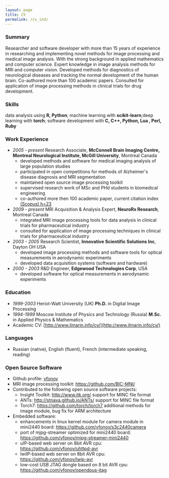```yaml
---
layout: page
title: CV
permalink: /cv_ind/
---
```

### Summary
Researcher and software developer with more than 15 years of experience in researching and implementing novel methods for image processing and medical image analysis. With the strong background in applied mathematics and computer science. 
Expert knowledge in image analysis methods for MRI and computer vision. Developed methods for diagnostics of neurological diseases and tracking the normal development of the human brain. Co-authored more than 100 academic papers. Consulted for application of image processing methods in clinical trials for drug development.

### Skills
data analysis using **R, Python**; machine learning with **scikit-learn**;deep learning with  **torch**; software development with **C, C++, Python, Lua , Perl, Ruby**

### Work Experience
* *2005 - present* Research Associate, **McConnell Brain Imaging Centre, Montreal Neurological Institute, McGill University**, Montreal Canada
   * developed methods and software for medical imaging analysis of large population studies
   * participated in open competitions for methods of Alzheimer's disease diagnosis and MRI segmentation
   * maintained open source image processing toolkit
   * supervised research work of MSc and PHd students in biomedical engineering
   * co-authored more then 100 academic paper, current citation index [(Scopus) h=23](https://www.scopus.com/authid/detail.uri?authorId=57188953412)
* *2009 - present* MRI Acquisition & Analysis Expert, **NeuroRx Research**, Montreal Canada
   * integrated MRI image processing tools for data analysis in clinical trials for pharmaceutical industry
   * consulted for application of image processing techniques in clinical trials for pharmaceutical industry
* *2003 - 2005* Research Scientist, **Innovative Scientific Solutions Inc**, Dayton OH USA
   * developed image processing methods and software tools for optical measurements in aerodynamic experiments
   * developed data acquisition systems (software and hardware)
* *2000 - 2003* R&D Engineer, **Edgewood Technologies Corp**, USA
    * developed software for optical measurements in aerodynamic experiments

### Education
* *1999-2003* Heriot-Watt University (UK) **Ph.D.** in Digital Image Processing
* *1994-1999* Moscow Institute of Physics and Technology (Russia) **M.Sc.** in Applied Physics & Mathematics
* Academic CV: [http://www.ilmarin.info/cv/](http://www.ilmarin.info/cv/)

### Languages
* Russian (native), English (fluent), French (intermediate speaking, reading)

### Open Source Software
* Github profile: [vfonov](https://github.com/vfonov/)
* MRI image processing toolkit: <https://github.com/BIC-MNI/>
* Contributed to the following open source software projects:
  * Insight Toolkit: <http://www.itk.org/> support for MINC file format
  * ANTs: <http://stnava.github.io/ANTs/> support for MINC file format
  * Torch7: <https://github.com/torch/torch7> additional methods for image module, bug fix for ARM architecture
* Embedded software:
  * enhancements in linux kernel module for camera module in mini2440 board: <https://github.com/vfonov/s3c2440camera>
  * port of mjpg-streamer optimized for mini2440 board: <https://github.com/vfonov/mjpg-streamer-mini2440>
  * uIP-based web server on 8bit AVR cpu: <https://github.com/vfonov/uhttpd-avr>
  * lwiIP-based web server on 8bit AVR cpu: <https://github.com/vfonov/lwip-avr>
  * low-cost USB JTAG dongle based on 8 bit AVR cpu: <https://github.com/vfonov/opendous-jtag>
